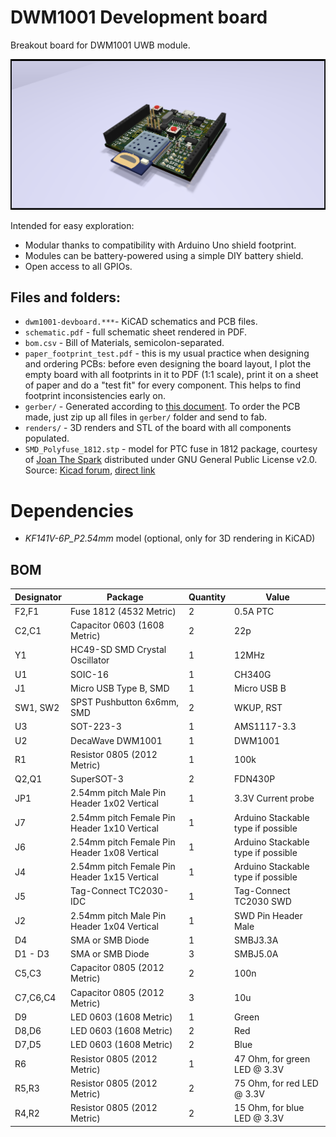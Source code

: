 # DWM1001 Development board
Breakout board for DWM1001 UWB module.

![10_raytrace_right.png](https://github.com/panovvv/dwm1001-devboard/raw/main/renders/10_raytrace_right.png)

Intended for easy exploration:
* Modular thanks to compatibility with Arduino Uno shield footprint.
* Modules can be battery-powered using a simple DIY battery shield.
* Open access to all GPIOs.

## Files and folders:

* `dwm1001-devboard.***`- KiCAD schematics and PCB files.
* `schematic.pdf` - full schematic sheet rendered in PDF.
* `bom.csv` - Bill of Materials, semicolon-separated.
* `paper_footprint_test.pdf` - this is my usual practice when designing and ordering PCBs:
before even designing the board layout, I plot the empty board with all footprints in it to PDF
(1:1 scale), print it on a sheet of paper and do a "test fit" for every component. This helps 
to find footprint inconsistencies early on.
* `gerber/` - Generated according to
[this document](https://support.jlcpcb.com/article/102-kicad-515---generating-gerber-and-drill-files).
To order the PCB made, just zip up all files in `gerber/` folder and send to fab.
* `renders/` - 3D renders and STL of the board with all components populated.
* `SMD_Polyfuse_1812.stp` - model for PTC fuse in 1812 package, courtesy of 
  [Joan The Spark](https://forum.kicad.info/u/Joan_Sparky) distributed under GNU General Public License v2.0. 
  Source: [Kicad forum](https://forum.kicad.info/t/polyfuse-3d-models/6859), [direct link](https://kicad-info.s3-us-west-2.amazonaws.com/original/2X/6/6d10c55baa8ffbd4a3f9c269ba751e2fab07bd70.stp)

# Dependencies

* _KF141V-6P_P2.54mm_ model (optional, only for 3D rendering in KiCAD)

## BOM

|Designator|Package                                     |Quantity|Value                             |
|----------|--------------------------------------------|--------|----------------------------------|
|F2,F1     |Fuse 1812 (4532 Metric)                     |2       |0.5A PTC                          |
|C2,C1     |Capacitor 0603 (1608 Metric)                |2       |22p                               |
|Y1        |HC49-SD SMD Crystal Oscillator              |1       |12MHz                             |
|U1        |SOIC-16                                     |1       |CH340G                            |
|J1        |Micro USB Type B, SMD                       |1       |Micro USB B                       |
|SW1, SW2  |SPST Pushbutton 6x6mm, SMD                  |2       |WKUP, RST                         |
|U3        |SOT-223-3                                   |1       |AMS1117-3.3                       |
|U2        |DecaWave DWM1001                            |1       |DWM1001                           |
|R1        |Resistor 0805 (2012 Metric)                 |1       |100k                              |
|Q2,Q1     |SuperSOT-3                                  |2       |FDN430P                           |
|JP1       |2.54mm pitch Male Pin Header 1x02 Vertical  |1       |3.3V Current probe                |
|J7        |2.54mm pitch Female Pin Header 1x10 Vertical|1       |Arduino Stackable type if possible|
|J6        |2.54mm pitch Female Pin Header 1x08 Vertical|1       |Arduino Stackable type if possible|
|J4        |2.54mm pitch Female Pin Header 1x15 Vertical|1       |Arduino Stackable type if possible|
|J5        |Tag-Connect TC2030-IDC                      |1       |Tag-Connect TC2030 SWD            |
|J2        |2.54mm pitch Male Pin Header 1x04 Vertical  |1       |SWD Pin Header Male               |
|D4        |SMA or SMB Diode                            |1       |SMBJ3.3A                          |
|D1 - D3   |SMA or SMB Diode                            |3       |SMBJ5.0A                          |
|C5,C3     |Capacitor 0805 (2012 Metric)                |2       |100n                              |
|C7,C6,C4  |Capacitor 0805 (2012 Metric)                |3       |10u                               |
|D9        |LED 0603 (1608 Metric)                      |1       |Green                             |
|D8,D6     |LED 0603 (1608 Metric)                      |2       |Red                               |
|D7,D5     |LED 0603 (1608 Metric)                      |2       |Blue                              |
|R6        |Resistor 0805 (2012 Metric)                 |1       |47 Ohm, for green LED @ 3.3V      |
|R5,R3     |Resistor 0805 (2012 Metric)                 |2       |75 Ohm, for red LED @ 3.3V        |
|R4,R2     |Resistor 0805 (2012 Metric)                 |2       |15 Ohm, for blue LED @ 3.3V       |
